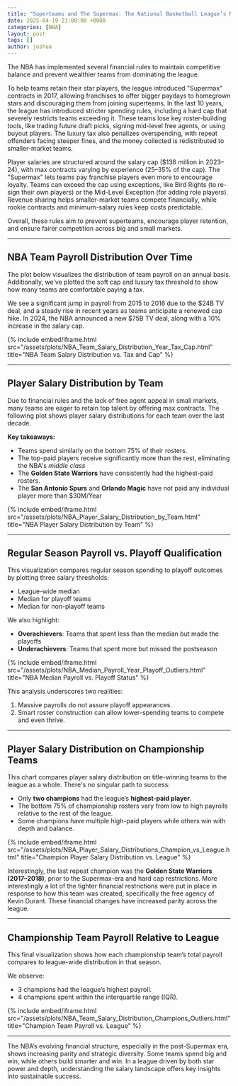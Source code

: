 ```yaml
---
title: "Superteams and The Supermax: The National Basketball League’s Money Game"
date: 2025-04-19 21:00:00 +0000
categories: [NBA]
layout: post
tags: []
author: joshua
---
```


The NBA has implemented several financial rules to maintain competitive balance and prevent wealthier teams from dominating the league. 

To help teams retain their star players, the league introduced "Supermax" contracts in 2017, allowing franchises to offer bigger paydays to homegrown stars and discouraging them from joining superteams. In the last 10 years, the league has introduced stricter spending rules, including a hard cap that severely restricts teams exceeding it. These teams lose key roster-building tools, like trading future draft picks, signing mid-level free agents, or using buyout players. The luxury tax also penalizes overspending, with repeat offenders facing steeper fines, and the money collected is redistributed to smaller-market teams.

Player salaries are structured around the salary cap ($136 million in 2023–24), with max contracts varying by experience (25–35% of the cap). The "Supermax" lets teams pay franchise players even more to encourage loyalty. Teams can exceed the cap using exceptions, like Bird Rights (to re-sign their own players) or the Mid-Level Exception (for adding role players). Revenue sharing helps smaller-market teams compete financially, while rookie contracts and minimum-salary rules keep costs predictable.

Overall, these rules aim to prevent superteams, encourage player retention, and ensure fairer competition across big and small markets.

---

## NBA Team Payroll Distribution Over Time

The plot below visualizes the distribution of team payroll on an annual basis. Additionally, we’ve plotted the soft cap and luxury tax threshold to show how many teams are comfortable paying a tax.

We see a significant jump in payroll from 2015 to 2016 due to the $24B TV deal, and a steady rise in recent years as teams anticipate a renewed cap hike. In 2024, the NBA announced a new $75B TV deal, along with a 10% increase in the salary cap.

{% include embed/iframe.html 
  src="/assets/plots/NBA_Team_Salary_Distribution_Year_Tax_Cap.html" 
  title="NBA Team Salary Distribution vs. Tax and Cap" 
%}

---

## Player Salary Distribution by Team

Due to financial rules and the lack of free agent appeal in small markets, many teams are eager to retain top talent by offering max contracts. The following plot shows player salary distributions for each team over the last decade.

**Key takeaways:**
- Teams spend similarly on the bottom 75% of their rosters.
- The top-paid players receive significantly more than the rest, eliminating the NBA's _middle class_
- The **Golden State Warriors** have consistently had the highest-paid rosters.
- The **San Antonio Spurs** and **Orlando Magic** have not paid any individual player more than $30M/Year

{% include embed/iframe.html 
  src="/assets/plots/NBA_Player_Salary_Distribution_by_Team.html" 
  title="NBA Player Salary Distribution by Team" 
%}


---

## Regular Season Payroll vs. Playoff Qualification

This visualization compares regular season spending to playoff outcomes by plotting three salary thresholds:
- League-wide median
- Median for playoff teams
- Median for non-playoff teams

We also highlight:
- **Overachievers**: Teams that spent less than the median but made the playoffs
- **Underachievers**: Teams that spent more but missed the postseason

{% include embed/iframe.html 
  src="/assets/plots/NBA_Median_Payroll_Year_Playoff_Outliers.html" 
  title="NBA Median Payroll vs. Playoff Status" 
%}


This analysis underscores two realities:
1. Massive payrolls do not assure playoff appearances.
2. Smart roster construction can allow lower-spending teams to compete and even thrive.

---

## Player Salary Distribution on Championship Teams

This chart compares player salary distribution on title-winning teams to the league as a whole. There's no singular path to success:
- Only **two champions** had the league’s **highest-paid player**.
- The bottom 75% of championship rosters vary from low to high payrolls relative to the rest of the league.
- Some champions have multiple high-paid players while others win with depth and balance.

{% include embed/iframe.html 
  src="/assets/plots/NBA_Player_Salary_Distributions_Champion_vs_League.html" 
  title="Champion Player Salary Distribution vs. League" 
%}


Interestingly, the last repeat champion was the **Golden State Warriors (2017–2018)**, prior to the Supermax-era and hard cap restrictions. More interestingly a lot of the tighter financial restrictions were put in place in response to how this team was created, specifically the free agency of Kevin Durant.
These financial changes have increased parity across the league.

---

## Championship Team Payroll Relative to League

This final visualization shows how each championship team’s total payroll compares to league-wide distribution in that season. 

We observe:
- 3 champions had the league’s highest payroll.
- 4 champions spent within the interquartile range (IQR).


{% include embed/iframe.html 
  src="/assets/plots/NBA_Team_Salary_Distribution_Champions_Outliers.html" 
  title="Champion Team Payroll vs. League" 
%}

---

The NBA’s evolving financial structure, especially in the post-Supermax era, shows increasing parity and strategic diversity. Some teams spend big and win, while others build smarter and win. In a league driven by both star power and depth, understanding the salary landscape offers key insights into sustainable success.
